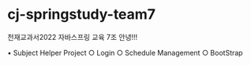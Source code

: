 # cj-springstudy-team7
천재교과서2022 자바스프링 교육 7조
안녕!!!

• Subject Helper Project
	○ Login
	○ Schedule Management
	○ BootStrap